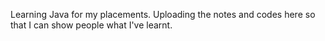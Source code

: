 Learning Java for my placements.
Uploading the notes and codes here so that I can show people what I've learnt.
